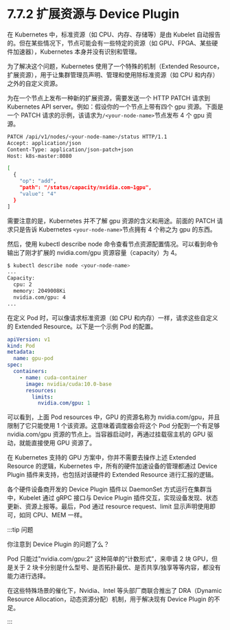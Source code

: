 # 7.7.2 扩展资源与 Device Plugin

在 Kubernetes 中，标准资源（如 CPU、内存、存储等）是由 Kubelet 自动报告的。但在某些情况下，节点可能会有一些特定的资源（如 GPU、FPGA、某些硬件加速器），Kubernetes 本身并没有识别和管理。

为了解决这个问题，Kubernetes 使用了一个特殊的机制（Extended Resource，扩展资源），用于让集群管理员声明、管理和使用除标准资源（如 CPU 和内存）之外的自定义资源。

为在一个节点上发布一种新的扩展资源，需要发送一个 HTTP PATCH 请求到 Kubernetes API server。例如：假设你的一个节点上带有四个 gpu 资源。下面是一个 PATCH 请求的示例，该请求为`/<your-node-name>`节点发布 4 个 gpu 资源。

```bash
PATCH /api/v1/nodes/<your-node-name>/status HTTP/1.1
Accept: application/json
Content-Type: application/json-patch+json
Host: k8s-master:8080

[
  {
    "op": "add",
    "path": "/status/capacity/nvidia.com~1gpu",
    "value": "4"
  }
]
```
需要注意的是，Kubernetes 并不了解 gpu 资源的含义和用途。前面的 PATCH 请求只是告诉 Kubernetes `<your-node-name>`节点拥有 4 个称之为 gpu 的东西。

然后，使用 kubectl describe node 命令查看节点资源配置情况。可以看到命令输出了刚才扩展的 nvidia.com/gpu 资源容量（capacity）为 4。

```bash
$ kubectl describe node <your-node-name>
...
Capacity:
  cpu: 2
  memory: 2049008Ki
  nvidia.com/gpu: 4
...
```

在定义 Pod 时，可以像请求标准资源（如 CPU 和内存）一样，请求这些自定义的 Extended Resource。以下是一个示例 Pod 的配置。

```yaml
apiVersion: v1
kind: Pod
metadata:
  name: gpu-pod
spec:
  containers:
    - name: cuda-container
      image: nvidia/cuda:10.0-base
      resources:
        limits:
          nvidia.com/gpu: 1
```
可以看到，上面 Pod resources 中，GPU 的资源名称为 nvidia.com/gpu，并且限制了它只能使用 1 个该资源。这意味着调度器会将这个 Pod 分配到一个有足够 nvidia.com/gpu 资源的节点上。当容器启动时，再通过挂载宿主机的 GPU 驱动，就能直接使用 GPU 资源了。

在 Kubernetes 支持的 GPU 方案中，你并不需要去操作上述 Extended Resource 的逻辑，Kubernetes 中，所有的硬件加速设备的管理都通过 Device Plugin 插件来支持，也包括对该硬件的 Extended Resource 进行汇报的逻辑。

各个硬件设备商开发的 Device Plugin 插件以 DaemonSet 方式运行在集群当中，Kubelet 通过 gRPC 接口与 Device Plugin 插件交互，实现设备发现、状态更新、资源上报等。最后，Pod 通过 resource request、limit 显示声明使用即可，如同 CPU、MEM 一样。

:::tip 问题

你注意到 Device Plugin 的问题了么？

Pod 只能过"nvidia.com/gpu:2" 这种简单的“计数形式”，来申请 2 块 GPU，但是关于 2 块卡分别是什么型号、是否拓扑最优、是否共享/独享等等内容，都没有能力进行选择。

在这些特殊场景的催化下，Nvidia、Intel 等头部厂商联合推出了 DRA（Dynamic Resource Allocation，动态资源分配）机制，用于解决现有 Device Plugin 的不足。

:::